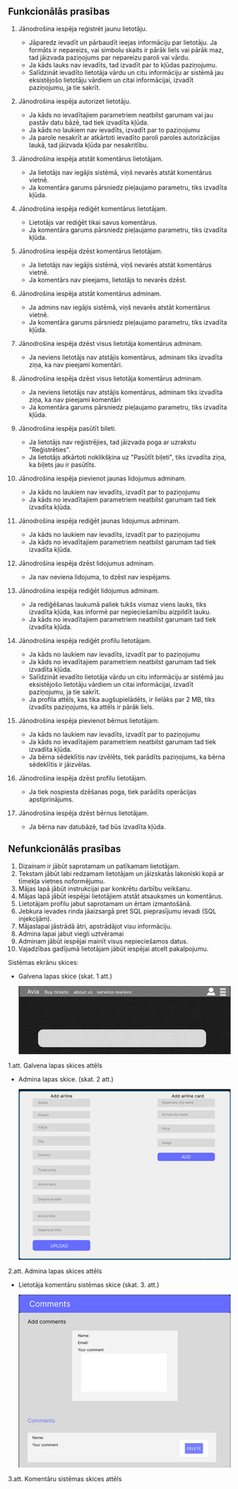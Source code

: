 ## Funkcionālās prasības 

1. Jānodrošina iespēja reģistrēt jaunu lietotāju. 
    - Jāparedz ievadīt un pārbaudīt ieejas informāciju par lietotāju. Ja formāts ir nepareizs, vai simbolu skaits ir pārāk liels vai pārāk maz, tad jāizvada paziņojums par nepareizu paroli vai vārdu.
    -	Ja kāds lauks nav ievadīts, tad izvadīt par to kļūdas paziņojumu. 
    -	Salīdzināt ievadīto lietotāja vārdu un citu informāciju ar sistēmā jau eksistējošo lietotāju vārdiem un citai  informācijai, izvadīt paziņojumu, ja tie sakrīt.
      
2. Jānodrošina iespēja autorizet lietotāju.
    -	Ja kāds no ievadītajiem parametriem neatbilst garumam vai jau pastāv datu bāzē, tad tiek izvadīta kļūda.
    -	Ja kāds no laukiem nav ievadīts, izvadīt par to paziņojumu
    -	Ja parole nesakrīt ar atkārtoti ievadīto paroli paroles autorizācijas laukā, tad jāizvada kļūda par nesakritību.
      
3.	Jānodrošina iespēja atstāt komentārus lietotājam.
    -	Ja lietotājs nav iegājis sistēmā, viņš nevarēs atstāt komentārus vietnē.
    -	Ja komentāra garums pārsniedz pieļaujamo parametru, tiks izvadīta kļūda.
      
4.	Jānodrošina iespēja rediģēt komentārus lietotājam.
    -	Lietotājs var rediģēt tikai savus komentārus.
    -	Ja komentāra garums pārsniedz pieļaujamo parametru, tiks izvadīta kļūda.
      
5.	Jānodrošina iespēja dzēst komentārus lietotājam.
    -	Ja lietotājs nav iegājis sistēmā, viņš nevarēs atstāt komentārus vietnē.
    -	Ja komentārs nav pieejams, lietotājs to nevarēs dzēst.
      
6.	Jānodrošina iespēja atstāt komentārus adminam.
    -	Ja admins nav iegājis sistēmā, viņš nevarēs atstāt komentārus vietnē.
    -	Ja komentāra garums pārsniedz pieļaujamo parametru, tiks izvadīta kļūda.
      
7.	Jānodrošina iespēja dzēst visus lietotāja komentārus adminam.
    -	Ja neviens lietotājs nav atstājis komentārus, adminam tiks izvadīta ziņa, ka nav pieejami komentāri.
      
8.	Jānodrošina iespēja dzēst visus lietotāja komentārus adminam.
    -	Ja neviens lietotājs nav atstājis komentārus, adminam tiks izvadīta ziņa, ka nav pieejami komentāri
    -	Ja komentāra garums pārsniedz pieļaujamo parametru, tiks izvadīta kļūda.
      
9.	Jānodrošina iespēja pasūtīt bileti. 
    -	Ja lietotājs nav reģistrējies, tad jāizvada poga ar uzrakstu "Reģistrēties".
    -	Ja lietotājs atkārtoti noklikšķina uz "Pasūtīt biļeti", tiks izvadīta ziņa, ka biļets jau ir pasūtīts.
      
10.	Jānodrošina iespēja pievienot jaunas lidojumus adminam.
    -	Ja kāds no laukiem nav ievadīts, izvadīt par to paziņojumu
    -	Ja kāds no ievadītajiem parametriem neatbilst garumam tad tiek izvadīta kļūda.
      
11.	Jānodrošina iespēja rediģēt jaunas lidojumus adminam.
    -	Ja kāds no laukiem nav ievadīts, izvadīt par to paziņojumu
    -	Ja kāds no ievadītajiem parametriem neatbilst garumam tad tiek izvadīta kļūda.
      
12.	Jānodrošina iespēja dzēst lidojumus adminam.
    -	Ja nav neviena lidojuma, to dzēst nav iespējams.
      
13.	Jānodrošina iespēja rediģēt lidojumus adminam.
    -	Ja rediģēšanas laukumā paliek tukšs vismaz viens lauks, tiks izvadīta kļūda, kas informē par nepieciešamību aizpildīt lauku.
    -	Ja kāds no ievadītajiem parametriem neatbilst garumam tad tiek izvadīta kļūda.
      
14.	Jānodrošina iespēja rediģēt profilu lietotājam.
    -	Ja kāds no laukiem nav ievadīts, izvadīt par to paziņojumu
    -	Ja kāds no ievadītajiem parametriem neatbilst garumam tad tiek izvadīta kļūda.
    -	Salīdzināt ievadīto lietotāja vārdu un citu informāciju ar sistēmā jau eksistējošo lietotāju vārdiem un citai  informācijai, izvadīt paziņojumu, ja tie sakrīt.
    -	Ja profila attēls, kas tika augšupielādēts, ir lielāks par 2 MB, tiks izvadīts paziņojums, ka attēls ir pārāk liels.
      
15.	Jānodrošina iespēja pievienot bērnus lietotājam.
    -	Ja kāds no laukiem nav ievadīts, izvadīt par to paziņojumu
    -	Ja kāds no ievadītajiem parametriem neatbilst garumam tad tiek izvadīta kļūda.
    -	Ja bērna sēdeklītis nav izvēlēts, tiek parādīts paziņojums, ka bērna sēdeklītis ir jāizvēlas.

16.	Jānodrošina iespēja dzēst profilu lietotājam.
    -	Ja tiek nospiesta dzēšanas poga, tiek parādīts operācijas apstiprinājums.
      
17.	Jānodrošina iespēja dzēst bērnus lietotājam.
    -	Ja bērna nav datubāzē, tad būs izvadīta kļūda.
      
## Nefunkcionālās prasības


1.	Dizainam ir jābūt saprotamam un patīkamam lietotājam.
2.	Tekstam jābūt labi redzamam lietotājam un jāizskatās lakoniski kopā ar tīmekļa vietnes noformējumu.
3.	Mājas lapā jābūt instrukcijai par konkrētu darbību veikšanu.
4.	Mājas lapā jābūt iespējai lietotājiem atstāt atsauksmes un komentārus.
5.	Lietotājam profilu jabut saprotamam un ērtam izmantošānā.
6.	Jebkura ievades rinda jāaizsargā pret SQL pieprasījumu ievadi (SQL injekcijām).
7.	Mājaslapai jāstrādā ātri, apstrādājot visu informāciju.
8.	Admina lapai jabut viegli uztvēramai
9.	Adminam jābūt iespējai mainīt visus nepieciešamos datus.
10.	Vajadzības gadījumā lietotājam jābūt iespējai atcelt pakalpojumu.

      
Sistēmas ekrānu skices:
* Galvena lapas skice (skat. 1 att.)

  ![1 att.](https://github.com/rvt-prog-kval-24/DP41-DenissKozlovs-AviabiesuMeklesanasUnRezervesanasVietne/blob/main/documentation/atteli/1.png "1 att.")

1.att. Galvena lapas skices attēls 

* Admina lapas skice.  (skat. 2 att.)

  ![2 att.](https://github.com/rvt-prog-kval-24/DP41-DenissKozlovs-AviabiesuMeklesanasUnRezervesanasVietne/blob/main/documentation/atteli/2.png "2 att.")

2.att. Admina lapas skices attēls

* Lietotāja komentāru sistēmas skice (skat. 3. att.)

  ![3 att.](https://github.com/rvt-prog-kval-24/DP41-DenissKozlovs-AviabiesuMeklesanasUnRezervesanasVietne/blob/main/documentation/atteli/3.png "3 att.")
 
3.att. Komentāru sistēmas skices attēls
